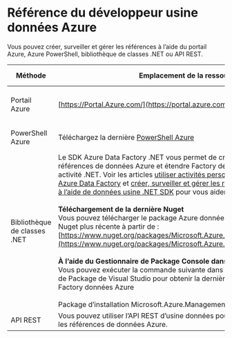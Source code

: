 <properties 
    pageTitle="Référence du développeur usine données Azure" 
    description="Découvrez les différentes façons de créer, surveiller et gérer les références de données Azure"
    services="data-factory" 
    documentationCenter="" 
    authors="spelluru" 
    manager="jhubbard" 
    editor="monicar"/>

<tags 
    ms.service="data-factory" 
    ms.workload="data-services" 
    ms.tgt_pltfrm="na" 
    ms.devlang="na" 
    ms.topic="article" 
    ms.date="09/06/2016" 
    ms.author="spelluru"/>

# <a name="azure-data-factory-developer-reference"></a>Référence du développeur usine données Azure

Vous pouvez créer, surveiller et gérer les références à l’aide du portail Azure, Azure PowerShell, bibliothèque de classes .NET ou API REST.

Méthode | Emplacement de la ressource | Référence du développeur
---------------------------------------------------- | ------------------------------ | -----------
Portail Azure  | [https://Portal.Azure.com/](https://portal.azure.com) | [Prise en main Azure Data Factory (Azure portal)](data-factory-build-your-first-pipeline-using-editor.md)
PowerShell Azure | Téléchargez la dernière [PowerShell Azure](http://go.microsoft.com/?linkid=9811175&clcid=0x409) | [Référence de l’applet de commande](https://msdn.microsoft.com/library/dn820234.aspx) 
Bibliothèque de classes .NET | Le SDK Azure Data Factory .NET vous permet de créer, surveiller et gérer les références de données Azure et étendre Factory de données à l’aide d’une activité .NET. Voir les articles [utiliser activités personnalisées dans un pipeline Azure Data Factory](data-factory-use-custom-activities.md) et [créer, surveiller et gérer les références de données Azure à l’aide de données usine .NET SDK](data-factory-create-data-factories-programmatically.md) pour vous aider à commencer.<br/><br/><b>Téléchargement de la dernière Nuget</b><br/>Vous pouvez télécharger le package Azure données usine gestion bibliothèque Nuget plus récente à partir de : [https://www.nuget.org/packages/Microsoft.Azure.Management.DataFactories/](https://www.nuget.org/packages/Microsoft.Azure.Management.DataFactories/)<br/><br/>**À l’aide du Gestionnaire de Package Console dans Visual Studio**<br/>Vous pouvez exécuter la commande suivante dans la Console du Gestionnaire de Package de Visual Studio pour obtenir la dernière bibliothèque de gestion du Factory données Azure<br/><br/>Package d’installation Microsoft.Azure.Management.DataFactories | [Référence du Kit de développement .NET](https://msdn.microsoft.com/library/mt415893.aspx)
API REST | Vous pouvez utiliser l’API REST d’usine données pour créer, surveiller et gérer les références de données Azure. | [Référence des API REST](https://msdn.microsoft.com/library/dn906738.aspx)


 

